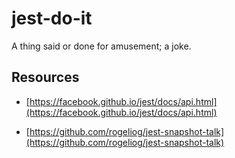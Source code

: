 # jest-do-it

A thing said or done for amusement; a joke.

## Resources

- [https://facebook.github.io/jest/docs/api.html](https://facebook.github.io/jest/docs/api.html)

- [https://github.com/rogeliog/jest-snapshot-talk](https://github.com/rogeliog/jest-snapshot-talk)
